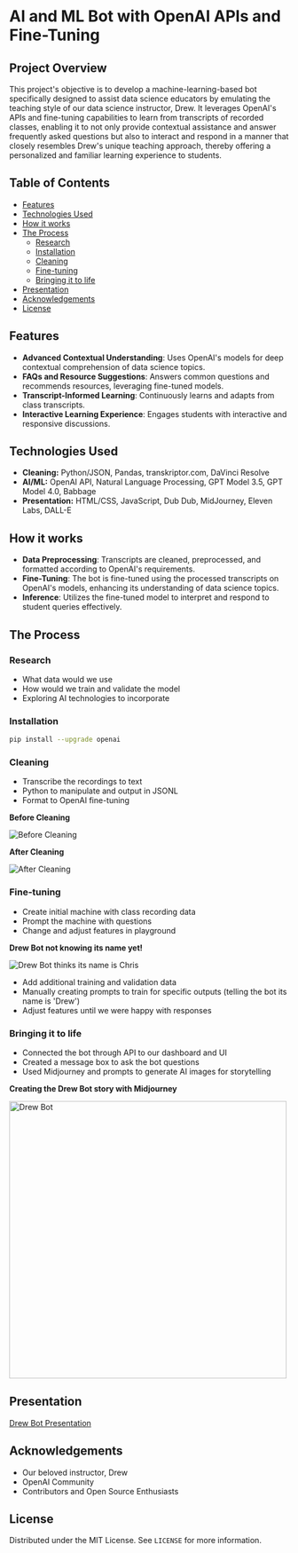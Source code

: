 # AI and ML Bot with OpenAI APIs and Fine-Tuning

## Project Overview
This project's objective is to develop a machine-learning-based bot specifically designed to assist data science educators by emulating the teaching style of our data science instructor, Drew. It leverages OpenAI's APIs and fine-tuning capabilities to learn from transcripts of recorded classes, enabling it to not only provide contextual assistance and answer frequently asked questions but also to interact and respond in a manner that closely resembles Drew's unique teaching approach, thereby offering a personalized and familiar learning experience to students.

## Table of Contents

- [Features](#features)
- [Technologies Used](#technologies-used)
- [How it works](#how-it-works)
- [The Process](#the-process)
	- [Research](#research)
	- [Installation](#installation)
	- [Cleaning](#cleaning)
	- [Fine-tuning](#fine-tuning)
	- [Bringing it to life](#bringing-it-to-life)
- [Presentation](#presentation)	
- [Acknowledgements](#acknowledgements)
- [License](#license)	

## Features
- **Advanced Contextual Understanding**: Uses OpenAI's models for deep contextual comprehension of data science topics.
- **FAQs and Resource Suggestions**: Answers common questions and recommends resources, leveraging fine-tuned models.
- **Transcript-Informed Learning**: Continuously learns and adapts from class transcripts.
- **Interactive Learning Experience**: Engages students with interactive and responsive discussions.

## Technologies Used
- **Cleaning:** Python/JSON, Pandas, transkriptor.com, DaVinci Resolve
- **AI/ML:** OpenAI API, Natural Language Processing, GPT Model 3.5, GPT Model 4.0, Babbage
- **Presentation:** HTML/CSS, JavaScript, Dub Dub, MidJourney, Eleven Labs, DALL-E

## How it works

- **Data Preprocessing**: Transcripts are cleaned, preprocessed, and formatted according to OpenAI's requirements.
- **Fine-Tuning**: The bot is fine-tuned using the processed transcripts on OpenAI's models, enhancing its understanding of data science topics.
- **Inference**: Utilizes the fine-tuned model to interpret and respond to student queries effectively.

## The Process

### Research
- What data would we use
- How would we train and validate the model
- Exploring AI technologies to incorporate

### Installation
   ```sh
   pip install --upgrade openai
   ```

### Cleaning
- Transcribe the recordings to text
- Python to manipulate and output in JSONL
- Format to OpenAI fine-tuning

**Before Cleaning**

![Before Cleaning](https://github.com/coblehartman/drew-chat-bot/assets/134180762/dc0b1055-f03a-45f4-9f43-86e7e168f979)

**After Cleaning**

![After Cleaning](https://github.com/coblehartman/drew-chat-bot/assets/134180762/48c47cc7-68cf-40e2-a0d9-f676c0ff40f3)


### Fine-tuning
- Create initial machine with class recording data
- Prompt the machine with questions
- Change and adjust features in playground

**Drew Bot not knowing its name yet!**

![Drew Bot thinks its name is Chris](https://github.com/coblehartman/drew-chat-bot/assets/134180762/1b9ec028-9f5a-400e-84b8-e02553f1444c)

- Add additional training and validation data
- Manually creating prompts to train for specific outputs (telling the bot its name is 'Drew')
- Adjust features until we were happy with responses


### Bringing it to life
- Connected the bot through API to our dashboard and UI
- Created a message box to ask the bot questions
- Used Midjourney and prompts to generate AI images for storytelling

**Creating the Drew Bot story with Midjourney**

<img src="https://github.com/coblehartman/drew-chat-bot/assets/134180762/d4410655-092a-4aa0-be6a-f38f5a1261d1" alt="Drew Bot" width="500"/>

## Presentation
[Drew Bot Presentation](https://www.youtube.com/watch?v=JaY12RhtUx0)

## Acknowledgements

- Our beloved instructor, Drew
- OpenAI Community
- Contributors and Open Source Enthusiasts

## License

Distributed under the MIT License. See `LICENSE` for more information.

